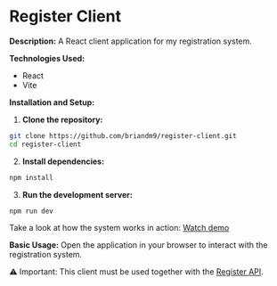 # Register Client

**Description:**
A React client application for my registration system.

**Technologies Used:**
- React
- Vite

**Installation and Setup:**

1. **Clone the repository:**
```bash
git clone https://github.com/briandm9/register-client.git
cd register-client
```

2. **Install dependencies:**
```bash
npm install
```

3. **Run the development server:**
```bash
npm run dev
```

Take a look at how the system works in action:
[Watch demo](https://youtu.be/ReaKSnG8PVE)

**Basic Usage:**
Open the application in your browser to interact with the registration system.

⚠️ Important:
This client must be used together with the [Register API](https://github.com/briandm9/Register-system).